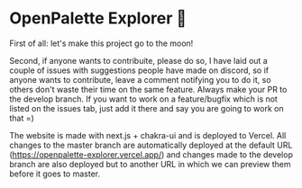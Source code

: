 # OpenPalette Explorer 🎨
First of all: let's make this project go to the moon!

Second, if anyone wants to contribuite, please do so, I have laid out a couple of issues with suggestions people have made on discord, so if anyone wants to contribute, leave a comment notifying you to do it, so others don't waste their time on the same feature. Always make your PR to the develop branch. If you want to work on a feature/bugfix which is not listed on the issues tab, just add it there and say you are going to work on that =)

The website is made with next.js + chakra-ui and is deployed to Vercel. All changes to the master branch are automatically deployed at the default URL (https://openpalette-explorer.vercel.app/) and changes made to the develop branch are also deployed but to another URL in which we can preview them before it goes to master.
